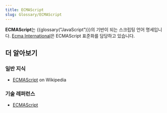 ```yaml
---
title: ECMAScript
slug: Glossary/ECMAScript
---
```


**ECMAScript**는 {{glossary("JavaScript")}}의 기반이 되는 스크립팅 언어 명세입니다. [Ecma International](http://www.ecma-international.org)은 ECMAScript 표준화를 담당하고 있습니다.

## 더 알아보기

### 일반 지식

- [ECMAScript](https://ko.wikipedia.org/wiki/ECMA%EC%8A%A4%ED%81%AC%EB%A6%BD%ED%8A%B8) on Wikipedia

### 기술 레퍼런스

- [ECMAScript](http://www.ecmascript.org/)
